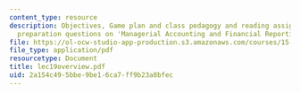 ```yaml
---
content_type: resource
description: Objectives, Game plan and class pedagogy and reading assignments, class
  preparation questions on 'Managerial Accounting and Financial Reporting'.
file: https://ol-ocw-studio-app-production.s3.amazonaws.com/courses/15-514-financial-and-managerial-accounting-summer-2003/2a154c495bbe9be16ca7ff9b23a8bfec_lec19overview.pdf
file_type: application/pdf
resourcetype: Document
title: lec19overview.pdf
uid: 2a154c49-5bbe-9be1-6ca7-ff9b23a8bfec
---
```

